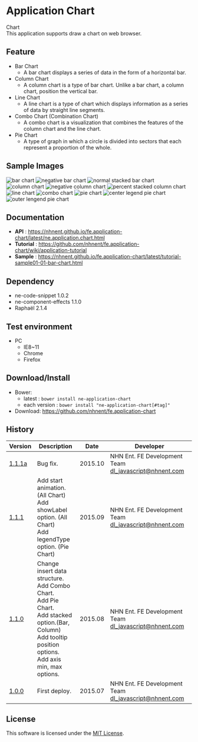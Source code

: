 Application Chart
===============
Chart<br>
This application supports draw a chart on web browser.<br>

## Feature

* Bar Chart<br>
   * A bar chart displays a series of data in the form of a horizontal bar.
* Column Chart<br>
   * A column chart is a type of bar chart. Unlike a bar chart, a column chart, position the vertical bar.
* Line Chart<br>
   * A line chart is a type of chart which displays information as a series of data by straight line segments.
* Combo Chart (Combination Chart)<br>
   * A combo chart is a visualization that combines the features of the column chart and the line chart.
* Pie Chart<br>
   * A type of graph in which a circle is divided into sectors that each represent a proportion of the whole.

## Sample Images

<img alt="bar chart" src="https://cloud.githubusercontent.com/assets/2888775/10064101/fbfa22c0-62af-11e5-8830-ae4ed77e03a8.png">

<img alt="negative bar chart" src="https://cloud.githubusercontent.com/assets/2888775/10064102/00730ea2-62b0-11e5-873b-a60c6aade167.png">

<img alt="normal stacked bar chart" src="https://cloud.githubusercontent.com/assets/2888775/10064103/0585f1d4-62b0-11e5-8388-cf469ba836ab.png">

<img alt="column chart" src="https://cloud.githubusercontent.com/assets/2888775/10064117/28fee04e-62b0-11e5-9610-1b444032d729.png">

<img alt="negative column chart" src="https://cloud.githubusercontent.com/assets/2888775/10064122/2f908304-62b0-11e5-844d-b2ff183af2e0.png">

<img alt="percent stacked column chart" src="https://cloud.githubusercontent.com/assets/2888775/10064125/34d3c966-62b0-11e5-8e2f-98e3c8001980.png">

<img alt="line chart" src="https://cloud.githubusercontent.com/assets/2888775/10064126/3a94a0b4-62b0-11e5-90ae-7011e4a51927.png">

<img alt="combo chart" src="https://cloud.githubusercontent.com/assets/2888775/10064132/4165f10e-62b0-11e5-8a3a-0bfd901353dd.png">

<img alt="pie chart" src="https://cloud.githubusercontent.com/assets/2888775/10064137/468634d2-62b0-11e5-8961-402cd5a7e518.png">

<img alt="center legend pie chart" src="https://cloud.githubusercontent.com/assets/2888775/10064138/4a8f2584-62b0-11e5-8275-3afdff60fbbc.png">

<img alt="outer lengend pie chart" src="https://cloud.githubusercontent.com/assets/2888775/10064141/553cc9a0-62b0-11e5-9b80-ee5a7d9c35c6.png">

## Documentation
* **API** : https://nhnent.github.io/fe.application-chart/latest/ne.application.chart.html
* **Tutorial** : https://github.com/nhnent/fe.application-chart/wiki/application-tutorial
* **Sample** : https://nhnent.github.io/fe.application-chart/latest/tutorial-sample01-01-bar-chart.html

## Dependency
* ne-code-snippet 1.0.2
* ne-component-effects 1.1.0
* Raphaël 2.1.4

## Test environment
* PC
	* IE8~11
	* Chrome
	* Firefox

## Download/Install
* Bower:
   * latest : `bower install ne-application-chart`
   * each version : `bower install "ne-application-chart[#tag]"`
* Download: https://github.com/nhnent/fe.application-chart

## History
| Version | Description | Date | Developer |
| ---- | ---- | ---- | ---- |
| <a href="https://nhnent.github.io/fe.application-chart/1.1.1">1.1.1a</a> | Bug fix. | 2015.10 | NHN Ent. FE Development Team <dl_javascript@nhnent.com> |
| <a href="https://nhnent.github.io/fe.application-chart/1.1.1">1.1.1</a> | Add start animation. (All Chart)<br> Add showLabel option. (All Chart)<br> Add legendType option. (Pie Chart) | 2015.09 | NHN Ent. FE Development Team <dl_javascript@nhnent.com> |
| <a href="https://nhnent.github.io/fe.application-chart/1.1.0">1.1.0</a> | Change insert data structure.<br> Add Combo Chart.<br> Add Pie Chart.<br> Add stacked option.(Bar, Column)<br> Add tooltip position options.<br> Add axis min, max options. | 2015.08 | NHN Ent. FE Development Team <dl_javascript@nhnent.com> |
| <a href="https://nhnent.github.io/fe.application-chart/1.0.0">1.0.0</a> | First deploy. | 2015.07 | NHN Ent. FE Development Team <dl_javascript@nhnent.com> |

## License
This software is licensed under the [MIT License](https://github.com/nhnent/fe.application-chart/blob/master/LICENSE).
